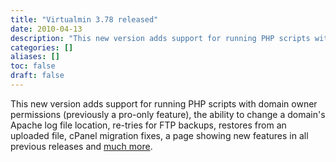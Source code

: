 ```yaml
---
title: "Virtualmin 3.78 released"
date: 2010-04-13
description: "This new version adds support for running PHP scripts with domain owner permissions (previously a..."
categories: []
aliases: []
toc: false
draft: false
---
```

This new version adds support for running PHP scripts with domain owner permissions (previously a pro-only feature), the ability to change a domain's Apache log file location, re-tries for FTP backups, restores from an uploaded file, cPanel migration fixes, a page showing new features in all previous releases and [much more][1].

  [1]: vchanges.html

